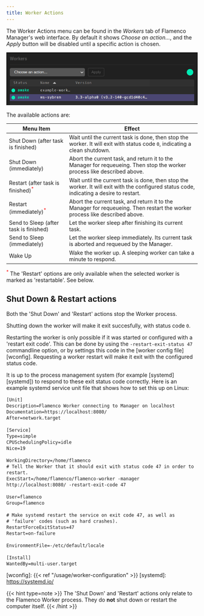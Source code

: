 ```yaml
---
title: Worker Actions
---
```


The Worker Actions menu can be found in the *Workers* tab of Flamenco Manager's
web interface. By default it shows *Choose an action...*, and the *Apply* button
will be disabled until a specific action is chosen.

![Screenshot of the Worker Actions menu in the Flamenco Manager web interface](worker_actions.webp)

The available actions are:

<style>
  sup {
    color: red;
  }
</style>

| Menu Item                                    | Effect                                                                                                                                   |
|----------------------------------------------|------------------------------------------------------------------------------------------------------------------------------------------|
| Shut Down (after task is finished)           | Wait until the current task is done, then stop the worker. It will exit with status code `0`, indicating a clean shutdown.               |
| Shut Down (immediately)                      | Abort the current task, and return it to the Manager for requeueing. Then stop the worker process like described above.                  |
| Restart (after task is finished)<sup>*</sup> | Wait until the current task is done, then stop the worker. It will exit with the configured status code, indicating a desire to restart. |
| Restart (immediately)<sup>*</sup>            | Abort the current task, and return it to the Manager for requeueing. Then restart the worker process like described above.               |
| Send to Sleep (after task is finished)       | Let the worker sleep after finishing its current task.                                                                                   |
| Send to Sleep (immediately)                  | Let the worker sleep immediately. Its current task is aborted and requeued by the Manager.                                               |
| Wake Up                                      | Wake the worker up. A sleeping worker can take a minute to respond.                                                                      |

<sup>*</sup> The 'Restart' options are only available when the selected worker is marked as 'restartable'. See below.

## Shut Down & Restart actions

Both the 'Shut Down' and 'Restart' actions stop the Worker process.

Shutting down the worker will make it exit succesfully, with status code `0`.

Restarting the worker is only possible if it was started or configured with a
'restart exit code'. This can be done by using the `-restart-exit-status 47`
commandline option, or by settings this code in the [worker config file][wconfig].
Requesting a worker restart will make it exit with the configured status code.

It is up to the process management system (for example [systemd][systemd]) to
respond to these exit status code correctly. Here is an example systemd service
unit file that shows how to set this up on Linux:

```systemd
[Unit]
Description=Flamenco Worker connecting to Manager on localhost
Documentation=https://localhost:8080/
After=network.target

[Service]
Type=simple
CPUSchedulingPolicy=idle
Nice=19

WorkingDirectory=/home/flamenco
# Tell the Worker that it should exit with status code 47 in order to restart.
ExecStart=/home/flamenco/flamenco-worker -manager http://localhost:8080/ -restart-exit-code 47

User=flamenco
Group=flamenco

# Make systemd restart the service on exit code 47, as well as
# 'failure' codes (such as hard crashes).
RestartForceExitStatus=47
Restart=on-failure

EnvironmentFile=-/etc/default/locale

[Install]
WantedBy=multi-user.target
```

[wconfig]: {{< ref "/usage/worker-configuration" >}}
[systemd]: https://systemd.io/

{{< hint type=note >}}
The 'Shut Down' and 'Restart' actions only relate to the Flamenco Worker process. They do **not** shut down or restart the computer itself.
{{< /hint >}}
